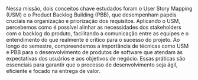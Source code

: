 Nessa missão, dois conceitos chave estudados foram o User Story Mapping (USM) e o Product Backlog Building (PBB), que desempenham papéis cruciais na organização e priorização dos requisitos.
Aplicando o USM, percebemos como é possível alinhar as necessidades dos stakeholders com o backlog do produto, facilitando a comunicação entre as equipes e o entendimento do que realmente é crítico para o sucesso do projeto.
Ao longo do semestre, compreendemos a importância de técnicas como USM e PBB para o desenvolvimento de produtos de software que atendam às expectativas dos usuários e aos objetivos de negócio. Essas práticas são essenciais para garantir que o processo de desenvolvimento seja ágil, eficiente e focado na entrega de valor.